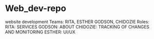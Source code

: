 # Web_dev-repo
website development
Teams: 
RITA, ESTHER GODSON, CHIDOZIE
Roles:
RITA: SERVICES
GODSON: ABOUT
CHIDOZIE: TRACKING OF CHANGES AND MONITORING
ESTHER: UI/UX
